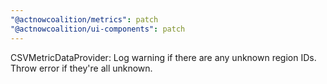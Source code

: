 ```yaml
---
"@actnowcoalition/metrics": patch
"@actnowcoalition/ui-components": patch
---
```


CSVMetricDataProvider: Log warning if there are any unknown region IDs. Throw error if they're all unknown.
